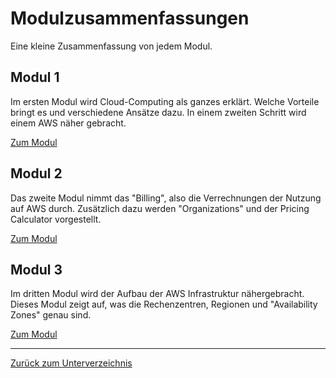 # Modulzusammenfassungen

Eine kleine Zusammenfassung von jedem Modul.

## Modul 1

Im ersten Modul wird Cloud-Computing als ganzes erklärt. Welche Vorteile bringt es und verschiedene Ansätze dazu.
In einem zweiten Schritt wird einem AWS näher gebracht.

[Zum Modul](./modul1.md)

## Modul 2

Das zweite Modul nimmt das "Billing", also die Verrechnungen der Nutzung auf AWS durch. 
Zusätzlich dazu werden "Organizations" und der Pricing Calculator vorgestellt.

[Zum Modul](./modul2.md)

## Modul 3

Im dritten Modul wird der Aufbau der AWS Infrastruktur nähergebracht. 
Dieses Modul zeigt auf, was die Rechenzentren, Regionen und "Availability Zones" genau sind.

[Zum Modul](./modul3.md)

-----

[Zurück zum Unterverzeichnis](../README.md)
